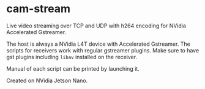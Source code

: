 # cam-stream

Live video streaming over TCP and UDP with h264 encoding for NVidia Accelerated Gstreamer.

The host is always a NVidia L4T device with Accelerated Gstreamer. The scripts for receivers work with regular gstreamer plugins. Make sure to have gst plugins including `libav` installed on the receiver.

Manual of each script can be printed by launching it.

Created on NVidia Jetson Nano.




